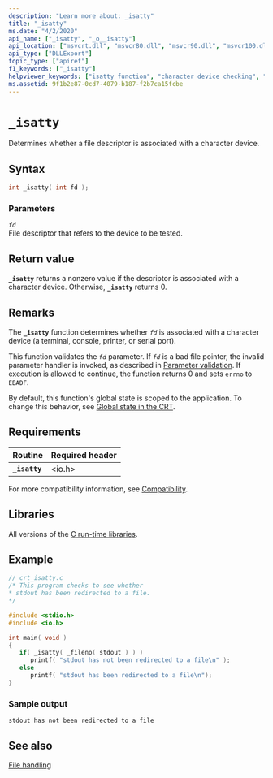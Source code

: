 ```yaml
---
description: "Learn more about: _isatty"
title: "_isatty"
ms.date: "4/2/2020"
api_name: ["_isatty", "_o__isatty"]
api_location: ["msvcrt.dll", "msvcr80.dll", "msvcr90.dll", "msvcr100.dll", "msvcr100_clr0400.dll", "msvcr110.dll", "msvcr110_clr0400.dll", "msvcr120.dll", "msvcr120_clr0400.dll", "ucrtbase.dll", "api-ms-win-crt-stdio-l1-1-0.dll"]
api_type: ["DLLExport"]
topic_type: ["apiref"]
f1_keywords: ["_isatty"]
helpviewer_keywords: ["isatty function", "character device checking", "_isatty function", "checking character devices"]
ms.assetid: 9f1b2e87-0cd7-4079-b187-f2b7ca15fcbe
---
```

# `_isatty`

Determines whether a file descriptor is associated with a character device.

## Syntax

```C
int _isatty( int fd );
```

### Parameters

*`fd`*\
File descriptor that refers to the device to be tested.

## Return value

**`_isatty`** returns a nonzero value if the descriptor is associated with a character device. Otherwise, **`_isatty`** returns 0.

## Remarks

The **`_isatty`** function determines whether *`fd`* is associated with a character device (a terminal, console, printer, or serial port).

This function validates the *`fd`* parameter. If *`fd`* is a bad file pointer, the invalid parameter handler is invoked, as described in [Parameter validation](../parameter-validation.md). If execution is allowed to continue, the function returns 0 and sets `errno` to `EBADF`.

By default, this function's global state is scoped to the application. To change this behavior, see [Global state in the CRT](../global-state.md).

## Requirements

| Routine | Required header |
|---|---|
| **`_isatty`** | \<io.h> |

For more compatibility information, see [Compatibility](../compatibility.md).

## Libraries

All versions of the [C run-time libraries](../crt-library-features.md).

## Example

```C
// crt_isatty.c
/* This program checks to see whether
* stdout has been redirected to a file.
*/

#include <stdio.h>
#include <io.h>

int main( void )
{
   if( _isatty( _fileno( stdout ) ) )
      printf( "stdout has not been redirected to a file\n" );
   else
      printf( "stdout has been redirected to a file\n");
}
```

### Sample output

```Output
stdout has not been redirected to a file
```

## See also

[File handling](../file-handling.md)
